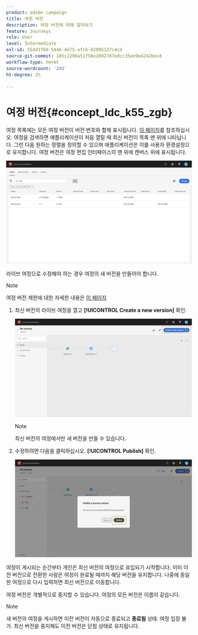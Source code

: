 ```yaml
---
product: adobe campaign
title: 여정 버전
description: 여정 버전에 대해 알아보기
feature: Journeys
role: User
level: Intermediate
exl-id: 554d1f60-5d46-4e75-afcb-8209b127c4cd
source-git-commit: 185c2296a51f58e2092787edcc35ee9e4242bec8
workflow-type: tm+mt
source-wordcount: '243'
ht-degree: 2%

---
```


# 여정 버전{#concept_ldc_k55_zgb}

여정 목록에는 모든 여정 버전이 버전 번호와 함께 표시됩니다. [이 페이지](../building-journeys/using-the-journey-designer.md)를 참조하십시오. 여정을 검색하면 애플리케이션이 처음 열릴 때 최신 버전이 목록 맨 위에 나타납니다. 그런 다음 원하는 정렬을 정의할 수 있으며 애플리케이션은 이를 사용자 환경설정으로 유지합니다. 여정 버전은 여정 편집 인터페이스의 맨 위에 캔버스 위에 표시됩니다.

![](../assets/journeyversions1.png)

라이브 여정으로 수정해야 하는 경우 여정의 새 버전을 만들어야 합니다.

>[!NOTE]
>
>여정 버전 제한에 대한 자세한 내용은 [이 페이지](../about/limitations.md#journey-versions-limitations)

1. 최신 버전의 라이브 여정을 열고 **[!UICONTROL Create a new version]** 확인.

   ![](../assets/journeyversions2.png)

   >[!NOTE]
   >
   >최신 버전의 여정에서만 새 버전을 만들 수 있습니다.

1. 수정하려면 다음을 클릭하십시오. **[!UICONTROL Publish]** 확인.

   ![](../assets/journeyversions3.png)

여정이 게시되는 순간부터 개인은 최신 버전의 여정으로 유입되기 시작합니다. 이미 이전 버전으로 전환한 사람은 여정이 완료될 때까지 해당 버전을 유지합니다. 나중에 동일한 여정으로 다시 입력하면 최신 버전으로 이동합니다.

여정 버전은 개별적으로 중지할 수 있습니다. 여정의 모든 버전은 이름이 같습니다.

>[!NOTE]
>
>새 버전의 여정을 게시하면 이전 버전이 자동으로 종료되고 **종료됨** 상태. 여정 입장 불가. 최신 버전을 중지해도 이전 버전은 닫힘 상태로 유지됩니다.

